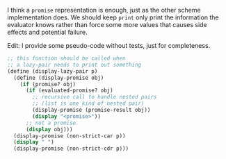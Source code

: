 I think a `promise` representation is enough,
just as the other scheme implementation does.
We should keep `print` only print the information
the evaluator knows rather than force  some more values
that causes side effects and potential failure.

Edit: I provide some pseudo-code without tests, just for completeness.

```scheme
;; this function should be called when
;; a lazy-pair needs to print out something
(define (display-lazy-pair p)
  (define (display-promise obj)
    (if (promise? obj)
      (if (evaluated-promise? obj)
        ;; recursive call to handle nested pairs
        ;; (list is one kind of nested pair)
        (display-promise (promise-result obj))
        (display "<promise>"))
      ;; not a promise
      (display obj)))
  (display-promise (non-strict-car p))
  (display " ")
  (display-promise (non-strict-cdr p)))
```

